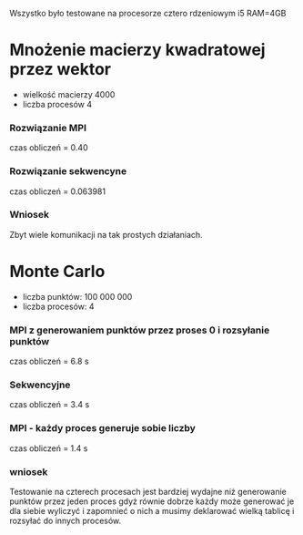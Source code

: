 Wszystko było testowane na procesorze cztero rdzeniowym i5 RAM=4GB

# Mnożenie macierzy kwadratowej przez wektor
* wielkość macierzy 4000
* liczba procesów 4

### Rozwiązanie MPI
czas obliczeń = 0.40

### Rozwiązanie sekwencyne 
czas obliczeń = 0.063981

### Wniosek
Zbyt wiele komunikacji na tak prostych działaniach.

# Monte Carlo
* liczba punktów: 100 000 000 
* liczba procesów: 4

### MPI z generowaniem punktów przez proses 0 i rozsyłanie punktów
czas obliczeń = 6.8 s

### Sekwencyjne 
czas obliczeń = 3.4 s

### MPI - każdy proces generuje sobie liczby 
czas obliczeń = 1.4 s

### wniosek
Testowanie na czterech procesach jest bardziej wydajne niż generowanie punktów przez jeden proces 
gdyż równie dobrze każdy może generować je dla siebie wyliczyć i zapomnieć o nich a musimy deklarować
wielką tablicę i rozsyłać do innych procesów.





